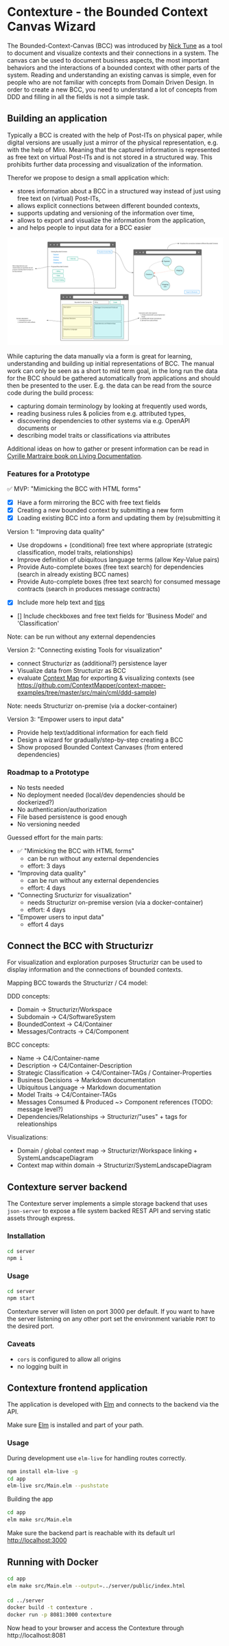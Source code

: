 # Contexture - the Bounded Context Canvas Wizard

The Bounded-Context-Canvas (BCC) was introduced by [Nick Tune](https://medium.com/nick-tune-tech-strategy-blog/bounded-context-canvas-v2-simplifications-and-additions-229ed35f825f) as a tool to document and visualize contexts and their connections in a system.
The canvas can be used to document business aspects, the most important behaviors and the interactions of a bounded context with other parts of the system.
Reading and understanding an existing canvas is simple, even for people who are not familiar with concepts from Domain Driven Design.
In order to create a new BCC, you need to understand a lot of concepts from DDD and filling in all the fields is not a simple task.

## Building an application

Typically a BCC is created with the help of Post-ITs on physical paper, while digital versions are usually just a mirror of the physical representation, e.g. with the help of Miro.
Meaning that the captured information is represented as free text on virtual Post-ITs and is not stored in a structured way.
This prohibits further data processing and visualization of the information.

Therefor we propose to design a small application which:

- stores information about a BCC in a structured way instead of just using free text on (virtual) Post-ITs,
- allows explicit connections between different bounded contexts,
- supports updating and versioning of the information over time,
- allows to export and visualize the information from the application,
- and helps people to input data for a BCC easier

![Mockup of the application](./Sketch.jpg)

While capturing the data manually via a form is great for learning, understanding and building up initial representations of BCC.
The manual work can only be seen as a short to mid term goal, in the long run the data for the BCC should be gathered automatically from applications and should then be presented to the user.
E.g. the data can be read from the source code during the build process:

- capturing domain terminology by looking at frequently used words,
- reading business rules & policies from e.g. attributed types,
- discovering dependencies to other systems via e.g. OpenAPI documents or
- describing model traits or classifications via attributes

Additional ideas on how to gather or present information can be read in [Cyrille Martraire book on Living Documentation](https://leanpub.com/livingdocumentation).

### Features for a Prototype

:white_check_mark: MVP: "Mimicking the BCC with HTML forms"

- [x] Have a form mirroring the BCC with free text fields
- [x] Creating a new bounded context by submitting a new form
- [x] Loading existing BCC into a form and updating them by (re)submitting it

Version 1: "Improving data quality"

- Use dropdowns + (conditional) free text where appropriate (strategic classification, model traits, relationships)
- Improve definition of ubiquitous language terms (allow Key-Value pairs)
- Provide Auto-complete boxes (free text search) for dependencies (search in already existing BCC names)
- Provide Auto-complete boxes (free text search) for consumed message contracts (search in produces message contracts)
- [x] Include more help text and [tips](https://github.com/ddd-crew/bounded-context-canvas/blob/master/resources/model-traits-worksheet.md) 
- [] Include checkboxes and free text fields for 'Business Model' and 'Classification'

Note: can be run without any external dependencies

Version 2: "Connecting existing Tools for visualization"

- connect Structurizr as (additional?) persistence layer
- Visualize data from Structurizr as BCC
- evaluate [Context Map](https://contextmapper.org/docs/context-map/) for exporting & visualizing contexts (see <https://github.com/ContextMapper/context-mapper-examples/tree/master/src/main/cml/ddd-sample>)

Note: needs Structurizr on-premise (via a docker-container)

Version 3: "Empower users to input data"

- Provide help text/additional information for each field
- Design a wizard for gradually/step-by-step creating a BCC
- Show proposed Bounded Context Canvases (from entered dependencies)

### Roadmap to a Prototype

- No tests needed
- No deployment needed (local/dev dependencies should be dockerized?)
- No authentication/authorization
- File based persistence is good enough
- No versioning needed

Guessed effort for the main parts:

- :white_check_mark: "Mimicking the BCC with HTML forms"
  - can be run without any external dependencies
  - effort: 3 days
- "Improving data quality"
  - can be run without any external dependencies
  - effort: 4 days
- "Connecting Sructurizr for visualization"
  - needs Structurizr on-premise version (via a docker-container)
  - effort: 4 days
- "Empower users to input data"
  - effort 4 days

## Connect the BCC with Structurizr

For visualization and exploration purposes Structurizr can be used to display information and the connections of bounded contexts.

Mapping BCC towards the Structurizr / C4 model:

DDD concepts:

- Domain -> Structurizr/Workspace
- Subdomain -> C4/SoftwareSystem
- BoundedContext -> C4/Container
- Messages/Contracts -> C4/Component

BCC concepts:

- Name -> C4/Container-name
- Description -> C4/Container-Description
- Strategic Classification -> C4/Container-TAGs / Container-Properties
- Business Decisions -> Markdown documentation
- Ubiquitous Language -> Markdown documentation
- Model Traits -> C4/Container-TAGs
- Messages Consumed & Produced ~> Component references (TODO: message level?)
- Dependencies/Relationships -> Structurizr/"uses" + tags for releationships

Visualizations:

- Domain / global context map -> Structurizr/Workspace linking + SystemLandscapeDiagram
- Context map within domain -> Structurizr/SystemLandscapeDiagram

## Contexture server backend

The Contexture server implements a simple storage backend that uses `json-server` to expose a file system backed REST API and serving static assets through express.

### Installation

```bash
cd server
npm i
```

### Usage

```bash
cd server
npm start
```

Contexture server will listen on port 3000 per default. If you want to have the server listening on any other port set the environment variable `PORT` to the desired port.

### Caveats

- `cors` is configured to allow all origins
- no logging built in

## Contexture frontend application

The application is developed with [Elm](https://elm-lang.org/) and connects to the backend via the API.

Make sure [Elm](https://guide.elm-lang.org/install/elm.html) is installed and part of your path.

### Usage

During development use `elm-live` for handling routes correctly.

```bash
npm install elm-live -g
cd app
elm-live src/Main.elm --pushstate
```

Building the app

```bash
cd app
elm make src/Main.elm
```

Make sure the backend part is reachable with its default url <http://localhost:3000>

## Running with Docker

```bash
cd app
elm make src/Main.elm --output=../server/public/index.html

cd ../server
docker build -t contexture .
docker run -p 8081:3000 contexture
```

Now head to your browser and access the Contexture through http://localhost:8081
